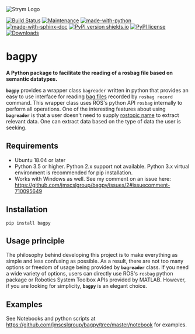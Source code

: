 <img src="https://raw.githubusercontent.com/jmscslgroup/bagpy/master/banner_bagpy.png" alt="Strym Logo" align="center"/>

[![Build Status](https://travis-ci.com/jmscslgroup/bagpy.svg?branch=master)](https://travis-ci.com/jmscslgroup/bagpy)
[![Maintenance](https://img.shields.io/badge/Maintained%3F-yes-green.svg)](https://GitHub.com/jmscslgroup/bagpy/graphs/commit-activity)
[![made-with-python](https://img.shields.io/badge/Made%20with-Python-1f425f.svg)](https://www.python.org/)
[![made-with-sphinx-doc](https://img.shields.io/badge/Made%20with-Sphinx-1f425f.svg)](https://www.sphinx-doc.org/)
[![PyPI version shields.io](https://img.shields.io/pypi/v/bagpy.svg)](https://pypi.python.org/pypi/bagpy/)
[![PyPI license](https://img.shields.io/pypi/l/bagpy.svg)](https://pypi.python.org/pypi/bagpy/)
[![Downloads](https://pepy.tech/badge/bagpy)](https://pepy.tech/project/bagpy)



# bagpy
__A Python package to facilitate the reading of a rosbag file based on semantic datatypes.__

__`bagpy`__ provides a wrapper class `bagreader` written in python that provides an easy to use interface for reading 
[bag files](http://wiki.ros.org/Bags) recorded by `rosbag record` command. This wrapper class uses ROS's python API `rosbag`
internally to perform all operations. One of the interesting features about using __`bagreader`__ is that a user doesn't 
need to supply [rostopic name](http://wiki.ros.org/rostopic) to extract relevant data. One can extract data based on the 
type of data the user is seeking.

## Requirements
- Ubuntu 18.04 or later
- Python 3.5 or higher. Python 2.x support not available. Python 3.x virtual environment is recommended for pip installation.
- Works with Windows as well. See my comment on an issue here: https://github.com/jmscslgroup/bagpy/issues/2#issuecomment-710095649


## Installation
```
pip install bagpy
```

## Usage principle
The philosophy behind developing this project is to make everything as simple and less confusing as possible. 
As a result, there are not too many options or freedom of usage being provided by __`bagreader`__ class. 
If you need a wide variety of options, users can directly use ROS's `rosbag` python package or 
Robotics System Toolbox APIs provided by MATLAB. However, if you are looking for simplicity, __`bagpy`__ is an
elegant choice.

## Examples
See Notebooks and python scripts at https://github.com/jmscslgroup/bagpy/tree/master/notebook for examples.

